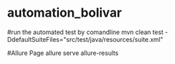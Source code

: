 # automation_bolivar

#run the automated test by comandline
mvn clean test -DdefaultSuiteFiles="src/test/java/resources/suite.xml"

#Allure Page
allure serve allure-results


